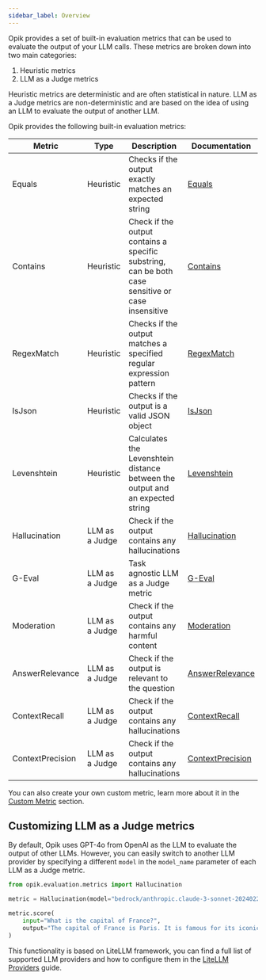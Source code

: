 ```yaml
---
sidebar_label: Overview
---
```


Opik provides a set of built-in evaluation metrics that can be used to evaluate the output of your LLM calls. These metrics are broken down into two main categories:

1. Heuristic metrics
2. LLM as a Judge metrics

Heuristic metrics are deterministic and are often statistical in nature. LLM as a Judge metrics are non-deterministic and are based on the idea of using an LLM to evaluate the output of another LLM.

Opik provides the following built-in evaluation metrics:

| Metric           | Type           | Description                                                                                       | Documentation                                                            |
| ---------------- | -------------- | ------------------------------------------------------------------------------------------------- | ------------------------------------------------------------------------ |
| Equals           | Heuristic      | Checks if the output exactly matches an expected string                                           | [Equals](/evaluation/metrics/heuristic_metrics.md#equals)                |
| Contains         | Heuristic      | Check if the output contains a specific substring, can be both case sensitive or case insensitive | [Contains](/evaluation/metrics/heuristic_metrics.md#contains)            |
| RegexMatch       | Heuristic      | Checks if the output matches a specified regular expression pattern                               | [RegexMatch](/evaluation/metrics/heuristic_metrics.md#regexmatch)        |
| IsJson           | Heuristic      | Checks if the output is a valid JSON object                                                       | [IsJson](/evaluation/metrics/heuristic_metrics.md#isjson)                |
| Levenshtein      | Heuristic      | Calculates the Levenshtein distance between the output and an expected string                     | [Levenshtein](/evaluation/metrics/heuristic_metrics.md#levenshteinratio) |
| Hallucination    | LLM as a Judge | Check if the output contains any hallucinations                                                   | [Hallucination](/evaluation/metrics/hallucination.md)                    |
| G-Eval           | LLM as a Judge | Task agnostic LLM as a Judge metric                                                               | [G-Eval](/evaluation/metrics/g_eval.md)                                  |
| Moderation       | LLM as a Judge | Check if the output contains any harmful content                                                  | [Moderation](/evaluation/metrics/moderation.md)                          |
| AnswerRelevance  | LLM as a Judge | Check if the output is relevant to the question                                                   | [AnswerRelevance](/evaluation/metrics/answer_relevance.md)               |
| ContextRecall    | LLM as a Judge | Check if the output contains any hallucinations                                                   | [ContextRecall](/evaluation/metrics/context_recall.md)                   |
| ContextPrecision | LLM as a Judge | Check if the output contains any hallucinations                                                   | [ContextPrecision](/evaluation/metrics/context_precision.md)             |

You can also create your own custom metric, learn more about it in the [Custom Metric](/evaluation/metrics/custom_metric.md) section.

## Customizing LLM as a Judge metrics

By default, Opik uses GPT-4o from OpenAI as the LLM to evaluate the output of other LLMs. However, you can easily switch to another LLM provider by specifying a different `model` in the `model_name` parameter of each LLM as a Judge metric.

```python pytest_codeblocks_skip=true
from opik.evaluation.metrics import Hallucination

metric = Hallucination(model="bedrock/anthropic.claude-3-sonnet-20240229-v1:0")

metric.score(
    input="What is the capital of France?",
    output="The capital of France is Paris. It is famous for its iconic Eiffel Tower and rich cultural heritage.",
)
```

This functionality is based on LiteLLM framework, you can find a full list of supported LLM providers and how to configure them in the [LiteLLM Providers](https://docs.litellm.ai/docs/providers) guide.

